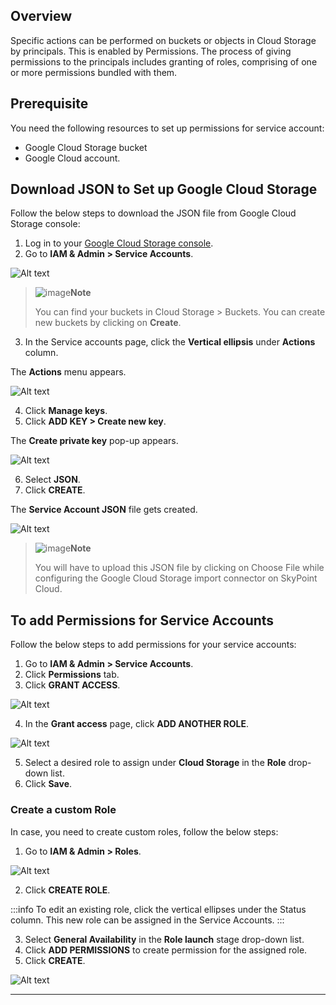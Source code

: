 ## OverviewSpecific actions can be performed on buckets or objects in Cloud Storage by principals. This is enabled by Permissions. The process of giving permissions to the principals includes granting of roles, comprising of one or more permissions bundled with them.## PrerequisiteYou need the following resources to set up permissions for service account:- Google Cloud Storage bucket- Google Cloud account.## Download JSON to Set up Google Cloud StorageFollow the below steps to download the JSON file from Google Cloud Storage console:1. Log in to your [Google Cloud Storage console](https://developers.google.com/maps/premium/devconsole-access).2. Go to **IAM & Admin > Service Accounts**.![Alt text](/doc_snippets/Googlecloud_ConsoleServiceacc.png)> ![image](/doc_snippets/Note_icon.png)**Note**>> You can find your buckets in Cloud Storage > Buckets. You can create new buckets by clicking on **Create**.3. In the Service accounts page, click the **Vertical ellipsis** under **Actions** column.The **Actions** menu appears.![Alt text](/doc_snippets/Googlecloud_ConsoleServiceacccreated.png)4. Click **Manage keys**.5. Click **ADD KEY > Create new key**.The **Create private key** pop-up appears.![Alt text](/doc_snippets/Googlecloud_ConsoleKeyJSON.png)6. Select **JSON**.7. Click **CREATE**.The **Service Account JSON** file gets created.![Alt text](/doc_snippets/Googlecloud_Privatekeyoutput.png)> ![image](/doc_snippets/Note_icon.png)**Note**>> You will have to upload this JSON file by clicking on Choose File while configuring the Google Cloud Storage import connector on SkyPoint Cloud.## To add Permissions for Service AccountsFollow the below steps to add permissions for your service accounts:1. Go to **IAM & Admin > Service Accounts**.2. Click **Permissions** tab.3. Click **GRANT ACCESS**.![Alt text](/doc_snippets/Googlecloud_Grantaccess.png)4. In the **Grant access** page, click **ADD ANOTHER ROLE**.![Alt text](/doc_snippets/Googlecloud_Addrole.png)5. Select a desired role to assign under **Cloud Storage** in the **Role** drop-down list.6. Click **Save**.### Create a custom RoleIn case, you need to create custom roles, follow the below steps:1. Go to **IAM & Admin > Roles**.![Alt text](/doc_snippets/Googlecloud_Createrole.png)2. Click **CREATE ROLE**.:::infoTo edit an existing role, click the vertical ellipses under the Status column. This new role can be assigned in the Service Accounts.:::3. Select **General Availability** in the **Role launch** stage drop-down list.4. Click **ADD PERMISSIONS** to create permission for the assigned role.5. Click **CREATE**.![Alt text](/doc_snippets/Googlecloud_Roleedit.png)---